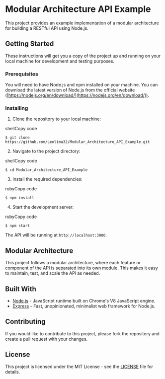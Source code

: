Modular Architecture API Example
================================

This project provides an example implementation of a modular architecture for building a RESTful API using Node.js.

Getting Started
---------------

These instructions will get you a copy of the project up and running on your local machine for development and testing purposes.

### Prerequisites

You will need to have Node.js and npm installed on your machine. You can download the latest version of Node.js from the official website ([https://nodejs.org/en/download/](https://nodejs.org/en/download/)).

### Installing

1.  Clone the repository to your local machine:

shellCopy code

`$ git clone https://github.com/Leolima32/Modular_Architecture_API_Example.git`

2.  Navigate to the project directory:

shellCopy code

`$ cd Modular_Architecture_API_Example`

3.  Install the required dependencies:

rubyCopy code

`$ npm install`

4.  Start the development server:

rubyCopy code

`$ npm start`

The API will be running at `http://localhost:3000`.

Modular Architecture
--------------------

This project follows a modular architecture, where each feature or component of the API is separated into its own module. This makes it easy to maintain, test, and scale the API as needed.

Built With
----------

*   [Node.js](https://nodejs.org/en/) - JavaScript runtime built on Chrome's V8 JavaScript engine.
*   [Express](https://expressjs.com/) - Fast, unopinionated, minimalist web framework for Node.js.

Contributing
------------

If you would like to contribute to this project, please fork the repository and create a pull request with your changes.

License
-------

This project is licensed under the MIT License - see the [LICENSE](LICENSE) file for details.